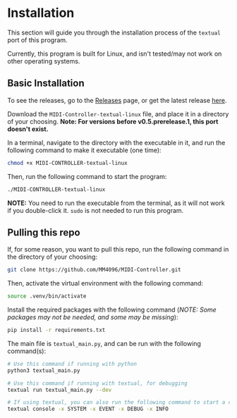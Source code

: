 # Installation
This section will guide you through the installation process of the `textual` port of this program.

Currently, this program is built for Linux, and isn't tested/may not work on other operating systems.

## Basic Installation
To see the releases, go to the [Releases](https://github.com/MM4096/MIDI-Controller/releases/) page, or get the latest release [here](https://github.com/MM4096/MIDI-Controller/releases/latest).

Download the `MIDI-Controller-textual-linux` file, and place it in a directory of your choosing.
**Note: For versions before v0.5.prerelease.1, this port doesn't exist.**

In a terminal, navigate to the directory with the executable in it, and run the following command to make it executable (one time):
```bash
chmod +x MIDI-CONTROLLER-textual-linux
```

Then, run the following command to start the program:
```bash
./MIDI-CONTROLLER-textual-linux
```

**NOTE:** You need to run the executable from the terminal, as it will not work if you double-click it. `sudo` is not needed to run this program.

## Pulling this repo
If, for some reason, you want to pull this repo, run the following command in the directory of your choosing:
```bash
git clone https://github.com/MM4096/MIDI-Controller.git
```
Then, activate the virtual environment with the following command:
```bash
source .venv/bin/activate
```

Install the required packages with the following command (*NOTE: Some packages may not be needed, and some may be missing*):
```bash
pip install -r requirements.txt
```

The main file is `textual_main.py`, and can be run with the following command(s):
```bash
# Use this command if running with python
python3 textual_main.py

# Use this command if running with textual, for debugging
textual run textual_main.py --dev

# If using textual, you can also run the following command to start a console:
textual console -x SYSTEM -x EVENT -x DEBUG -x INFO
```